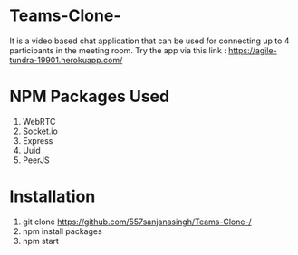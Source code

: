 # Teams-Clone-
It is a video based chat application that can be used for connecting up to 4 participants in the meeting room.
Try the app via this link : https://agile-tundra-19901.herokuapp.com/

# NPM Packages Used
1. WebRTC 
2. Socket.io
3. Express 
4. Uuid
5. PeerJS

# Installation
1. git clone https://github.com/557sanjanasingh/Teams-Clone-/
2. npm install packages
3. npm start





